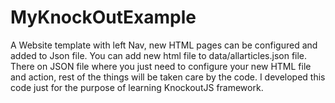 # MyKnockOutExample
A Website template with left Nav, new HTML pages can be configured and added to Json file.
You can add new html file to data/allarticles.json file.
There on JSON file where you just need to configure your new HTML file and action, rest of the things will be taken care by the code.
I developed this code just for the purpose of learning KnockoutJS framework.
